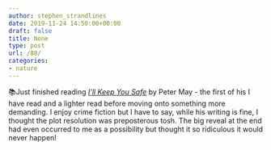 ```yaml
---
author: stephen_strandlines
date: 2019-11-24 14:50:00+00:00
draft: false
title: None
type: post
url: /88/
categories:
- nature
---
```


📚Just finished reading [*I'll Keep You Safe*](https://www.goodreads.com/book/show/35907150-i-ll-keep-you-safe?from_search=true&qid;=Q9E5B54Tr1&rank;=2) by Peter May - the first of his I have read and a lighter read before moving onto something more demanding. I enjoy crime fiction but I have to say, while his writing is fine, I thought the plot resolution was preposterous tosh. The big reveal at the end had even occurred to me as a possibility but thought it so ridiculous it would never happen! 
